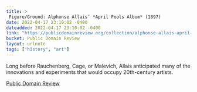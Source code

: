 ```yaml
---
title: > 
 Figure/Ground: Alphonse Allais’ *April Fools Album* (1897)
date: 2022-04-17 23:10:02 -0400
dateadded: 2022-04-17 23:10:02 -0400
link: "https://publicdomainreview.org/collection/alphonse-allais-april-fools-album"
bucket: Public Domain Review
layout: urlnote
tags: ["history", "art"]
--- 
```

Long before Rauchenberg, Cage, or Malevich, Allais anticipated many of the innovations and experiments that would occupy 20th-century artists.
 <!-- end excerpt --> 
<div class='bucket'><a class='internal-link' href='/buckets/public-domain-review'>Public Domain Review</a></div> 
